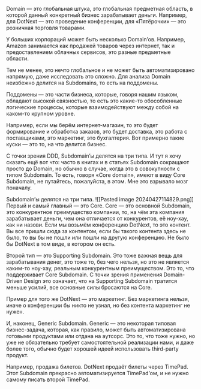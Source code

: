 Domain — это глобальная штука, это глобальная предметная область, в которой данный конкретный бизнес зарабатывает деньги. Например, для DotNext — это проведение конференции, для «Пятёрочки» — это розничная торговля товарами.

У больших корпораций может быть несколько Domain’ов. Например, Amazon занимается как продажей товаров через интернет, так и предоставлением облачных сервисов, это разные предметные области.   
  
Тем не менее, это нечто глобальное и не может быть автоматизировано напрямую, даже исследовать это сложно. Для анализа Domain неизбежно делится на Subdomains, то есть на поддомены.

Поддомены — это части бизнеса, которые, говоря нашим языком, обладают высокой связностью, то есть это какие-то обособленные логические процессы, которые взаимодействуют между собой на каком-то крупном уровне.   
  
Например, если мы берём интернет-магазин, то это будет формирование и обработка заказов, это будет доставка, это работа с поставщиками, это маркетинг, это бухгалтерия. Вот примерно такие куски — это то, на что делится бизнес.

С точки зрения DDD, Subdomain’ы делятся на три типа. И тут я хочу сказать ещё вот что: часто в книгах и в статьях Subdomain сокращают просто до Domain, но обычно в случае, когда это в совокупности с типом Subdomain. То есть, говоря «Core domain», имеют в виду Core Subdomain, не путайтесь, пожалуйста, в этом. Мне это взрывало мозг поначалу.   
  
Subdomain’ы делятся на три типа.
![[Pasted image 20240427114829.png]]
Первый и самый главный — это Core. Core — это основной Subdomain, это конкурентное преимущество компании, то, на чём эта компания зарабатывает деньги, чем она отличается от конкурентов, её ноу-хау, как ни назови. Если мы возьмём конференцию DotNext, то это контент. Вы все пришли сюда за контентом, если бы такого контента здесь не было, то вы бы не пошли или пошли на другую конференцию. Не было бы DotNext в том виде, в котором он есть.

Второй тип — это Supporting Subdomain. Это тоже важная вещь для зарабатывания денег, это тоже то, без чего нельзя, но это не является каким-то ноу-хау, реальным конкурентным преимуществом. Это то, что поддерживает Core Subdomain. С точки зрения применения Domain-Driven Design это означает, что на Supporting Subdomain тратится меньше усилий, все основные силы бросаются на Core.   
  
Пример для того же DotNext — это маркетинг. Без маркетинга нельзя, иначе о конференции бы никто не узнал, но без контента маркетинг не нужен.

И, наконец, Generic Subdomain. Generic — это некоторая типовая бизнес-задача, которая, как правило, может быть автоматизирована готовыми продуктами или отдана на аутсорс. Это то, что тоже нужно, но уже не обязательно требует самостоятельной реализации нами, и даже более того, обычно будет хорошей идеей использовать third-party продукт.   
  
Например, продажа билетов. DotNext продаёт билеты через TimePad. Этот Subdomain прекрасно автоматизируется TimePad’ом, и не нужно самому писать второй TimePad.